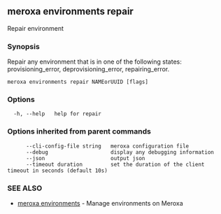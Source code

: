 ## meroxa environments repair

Repair environment

### Synopsis

Repair any environment that is in one of the following states: provisioning_error, deprovisioning_error, repairing_error.

```
meroxa environments repair NAMEorUUID [flags]
```

### Options

```
  -h, --help   help for repair
```

### Options inherited from parent commands

```
      --cli-config-file string   meroxa configuration file
      --debug                    display any debugging information
      --json                     output json
      --timeout duration         set the duration of the client timeout in seconds (default 10s)
```

### SEE ALSO

* [meroxa environments](meroxa_environments.md)	 - Manage environments on Meroxa

